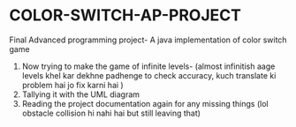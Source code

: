 # COLOR-SWITCH-AP-PROJECT
Final Advanced programming project- A java implementation of color switch game
1. Now trying to make the game of infinite levels-
(almost infinitish aage levels khel kar dekhne padhenge to check accuracy, kuch translate ki problem hai jo fix karni hai )
2. Tallying it with the UML diagram
3. Reading the project documentation again for any missing things (lol obstacle collision hi nahi hai but still leaving that)
